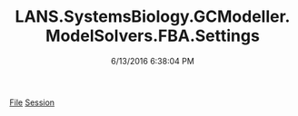 ﻿---
title: LANS.SystemsBiology.GCModeller.ModelSolvers.FBA.Settings
date: 6/13/2016 6:38:04 PM
---

[File](T-LANS.SystemsBiology.GCModeller.ModelSolvers.FBA.Settings.File.html)
[Session](T-LANS.SystemsBiology.GCModeller.ModelSolvers.FBA.Settings.Session.html)
